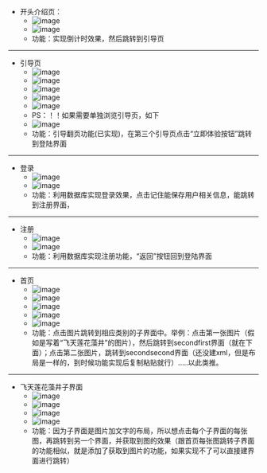 - 开头介绍页：
  - ![image](https://user-images.githubusercontent.com/106669055/171617534-f0b43a48-e623-40bc-b9bc-e0b0adfaa485.png)
  - ![image](https://user-images.githubusercontent.com/106669055/171618160-9af67e30-3ba5-4a2c-bd34-775958e9d8ca.png)
  - 功能：实现倒计时效果，然后跳转到引导页
***
- 引导页
  - ![image](https://user-images.githubusercontent.com/106669055/171618588-28b48c10-3e7d-424c-9f0f-641aafd4b2e1.png)
  - ![image](https://user-images.githubusercontent.com/106669055/171618674-02f52839-f5f4-4ead-b43c-68d549f8484f.png)
  - ![image](https://user-images.githubusercontent.com/106669055/171618831-f228f63c-17e5-46b3-9a91-c95d6d17d5fe.png)
  - ![image](https://user-images.githubusercontent.com/106669055/171618763-e0a5c297-8623-48a0-a842-81c82f9eefd6.png)
  - ![image](https://user-images.githubusercontent.com/106669055/171618882-eeb0142f-11af-448a-b8ab-1f309998a022.png)
  - PS：！！如果需要单独浏览引导页，如下
  - ![image](https://user-images.githubusercontent.com/106669055/171619320-5379af4e-5636-475c-af7c-279fce7bec2f.png)
  - 功能：引导翻页功能(已实现)，在第三个引导页点击“立即体验按钮”跳转到登陆界面
***
- 登录
  - ![image](https://user-images.githubusercontent.com/106669055/171619542-281fdcbd-a6d4-4b02-8435-795b63c0357d.png)
  - ![image](https://user-images.githubusercontent.com/106669055/171619586-83dde91b-c3cd-4d5d-902a-afd7e77a42dd.png)
  - 功能：利用数据库实现登录效果，点击记住能保存用户相关信息，能跳转到注册界面，

***
- 注册
  - ![image](https://user-images.githubusercontent.com/106669055/171619769-9da8b2ef-38a7-408c-a94d-2af6558379d3.png)
  - ![image](https://user-images.githubusercontent.com/106669055/171619795-3118dc7c-04f6-44f3-b394-7bebae9d242b.png)
  - 功能：利用数据库实现注册功能，“返回”按钮回到登陆界面
***
- 首页
  - ![image](https://user-images.githubusercontent.com/106669055/171619960-81f26995-a739-4667-98b3-51517d2ca360.png)
  - ![image](https://user-images.githubusercontent.com/106669055/171620004-c0f24478-bc32-4d88-9f25-b9ab03f73f25.png)
  - ![image](https://user-images.githubusercontent.com/106669055/171620030-7b9cf26a-5b2e-41bf-b54e-89ee3295af12.png)
  - ![image](https://user-images.githubusercontent.com/106669055/171620294-0ffafcce-7062-46dd-a74e-c954bcf298fe.png)
  - ![image](https://user-images.githubusercontent.com/106669055/171620323-5caad1f5-88b9-47bb-9722-e5fb4e6095a6.png)
  - 功能：点击图片跳转到相应类别的子界面中。举例：点击第一张图片（假如是写着“飞天莲花藻井”的图片），然后跳转到secondfirst界面（就在下面）；点击第二张图片，跳转到secondsecond界面（还没建xml，但是布局是一样的，到时候功能实现后复制粘贴就行）.....以此类推。
***
- 飞天莲花藻井子界面
  - ![image](https://user-images.githubusercontent.com/106669055/171622076-16eec147-f1ca-4b32-8b69-b1f088a1c22f.png)
  - ![image](https://user-images.githubusercontent.com/106669055/171622107-52d1aae5-8475-4a93-8e53-8c2b1b538574.png)
  - ![image](https://user-images.githubusercontent.com/106669055/171622151-0c012154-2d7d-43ca-95e1-901ed5eb4532.png)
  - ![image](https://user-images.githubusercontent.com/106669055/171622191-c1500ebb-6fd6-4d45-b04a-c594003a6c4d.png)
  - 功能：因为子界面是图片加文字的布局，所以想点击每个子界面的每张图，再跳转到另一个界面，并获取到图的效果（跟首页每张图跳转子界面的功能相似，就是添加了获取到图片的功能，如果实现不了可以直接建界面进行跳转）



